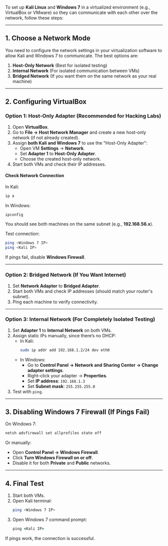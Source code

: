 To set up **Kali Linux** and **Windows 7** in a virtualized environment (e.g., VirtualBox or VMware) so they can communicate with each other over the network, follow these steps:

---

## **1. Choose a Network Mode**
You need to configure the network settings in your virtualization software to allow Kali and Windows 7 to communicate. The best options are:

1. **Host-Only Network** (Best for isolated testing)
2. **Internal Network** (For isolated communication between VMs)
3. **Bridged Network** (If you want them on the same network as your real machine)

---

## **2. Configuring VirtualBox**
### **Option 1: Host-Only Adapter (Recommended for Hacking Labs)**
1. Open **VirtualBox**.
2. Go to **File → Host Network Manager** and create a new host-only network (if not already created).
3. Assign **both Kali and Windows 7** to use the "Host-Only Adapter":
   - Open VM **Settings** → **Network**.
   - Set **Adapter 1** to **Host-Only Adapter**.
   - Choose the created host-only network.
4. Start both VMs and check their IP addresses.

#### **Check Network Connection**
In Kali:
```bash
ip a
```
In Windows:
```cmd
ipconfig
```
You should see both machines on the same subnet (e.g., **192.168.56.x**).

Test connection:
```bash
ping <Windows 7 IP>
ping <Kali IP>
```
If pings fail, disable **Windows Firewall**.

---

### **Option 2: Bridged Network (If You Want Internet)**
1. Set **Network Adapter** to **Bridged Adapter**.
2. Start both VMs and check IP addresses (should match your router's subnet).
3. Ping each machine to verify connectivity.

---

### **Option 3: Internal Network (For Completely Isolated Testing)**
1. Set **Adapter 1** to **Internal Network** on both VMs.
2. Assign static IPs manually, since there’s no DHCP:
   - In Kali:
     ```bash
     sudo ip addr add 192.168.1.2/24 dev eth0
     ```
   - In Windows:
     - Go to **Control Panel → Network and Sharing Center → Change adapter settings**.
     - Right-click your adapter → **Properties**.
     - Set **IP address**: `192.168.1.3`
     - Set **Subnet mask**: `255.255.255.0`
3. Test with `ping`.

---

## **3. Disabling Windows 7 Firewall (If Pings Fail)**
On Windows 7:
```cmd
netsh advfirewall set allprofiles state off
```
Or manually:
- Open **Control Panel → Windows Firewall**.
- Click **Turn Windows Firewall on or off**.
- Disable it for both **Private** and **Public** networks.

---

## **4. Final Test**
1. Start both VMs.
2. Open Kali terminal:
   ```bash
   ping <Windows 7 IP>
   ```
3. Open Windows 7 command prompt:
   ```cmd
   ping <Kali IP>
   ```
If pings work, the connection is successful.
